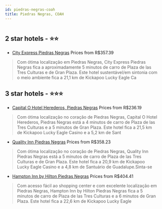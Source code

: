 ```yaml
---
id: piedras-negras-coah
title: Piedras Negras, COAH
---
```


<center><img src="https://i.travelapi.com/hotels/16000000/15390000/15380200/15380105/15e2687b_z.jpg" alt="" /></center>


##  2 star hotels - ⭐️⭐️

-    [City Express Piedras Negras](https://www.hurb.com/br/aud/https://www.hurb.com/br/hotels/piedras-negras/city-express-piedras-negras-HT-N07O?cmp=18055) Prices from R$357.39
   > Com ótima localização em Piedras Negras, City Express Piedras Negras fica a aproximadamente 5 minutos de carro de Plaza de las Tres Culturas e de Gran Plaza.  Este hotel sustentável/em sintonia com o meio ambiente fica a 21,1 km de Kickapoo Lucky Eagle Ca

##  3 star hotels - ⭐️⭐️⭐️

-    [Capital O Hotel Herederos, Piedras Negras](https://www.hurb.com/br/aud/https://www.hurb.com/br/hotels/piedras-negras/capital-o-hotel-herederos-piedras-negras-HT-BGP9?cmp=18055) Prices from R$236.19
   > Com ótima localização no coração de Piedras Negras, Capital O Hotel Herederos, Piedras Negras está a 4 minutos de carro de Plaza de las Tres Culturas e a 5 minutos de Gran Plaza.  Este hotel fica a 21,5 km de Kickapoo Lucky Eagle Casino e a 5,2 km de Sant
-    [Quality Inn Piedras Negras](https://www.hurb.com/br/aud/https://www.hurb.com/br/hotels/piedras-negras/quality-inn-piedras-negras-HT-IP0V?cmp=18055) Prices from R$358.23
   > Com ótima localização no coração de Piedras Negras, Quality Inn Piedras Negras está a 5 minutos de carro de Plaza de las Tres Culturas e de Gran Plaza.  Este hotel fica a 20,9 km de Kickapoo Lucky Eagle Casino e a 4,8 km de Santuário de Guadalupe.Sinta-se
-    [Hampton Inn by Hilton Piedras Negras](https://www.hurb.com/br/aud/https://www.hurb.com/br/hotels/piedras-negras/hampton-inn-by-hilton-piedras-negras-HT-6QRE?cmp=18055) Prices from R$404.41
   > Com acesso fácil ao shopping center e com excelente localização em Piedras Negras, Hampton Inn by Hilton Piedras Negras fica a 5 minutos de carro de Plaza de las Tres Culturas e a 6 minutos de Gran Plaza.  Este hotel fica a 22,6 km de Kickapoo Lucky Eagle
